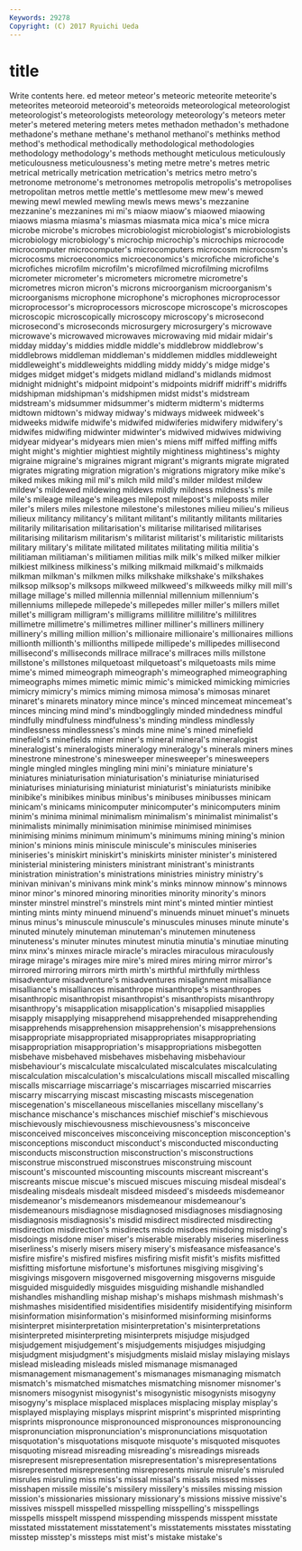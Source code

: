 ```yaml
---
Keywords: 29278 
Copyright: (C) 2017 Ryuichi Ueda
---
```


# title

Write contents here.
ed meteor meteor's meteoric
meteorite meteorite's meteorites meteoroid meteoroid's meteoroids meteorological meteorologist meteorologist's meteorologists
meteorology meteorology's meteors meter meter's metered metering meters metes methadon
methadon's methadone methadone's methane methane's methanol methanol's methinks method method's
methodical methodically methodological methodologies methodology methodology's methods methought meticulous meticulously
meticulousness meticulousness's meting metre metre's metres metric metrical metrically metrication
metrication's metrics metro metro's metronome metronome's metronomes metropolis metropolis's metropolises
metropolitan metros mettle mettle's mettlesome mew mew's mewed mewing mewl
mewled mewling mewls mews mews's mezzanine mezzanine's mezzanines mi mi's
miaow miaow's miaowed miaowing miaows miasma miasma's miasmas miasmata mica
mica's mice micra microbe microbe's microbes microbiologist microbiologist's microbiologists microbiology
microbiology's microchip microchip's microchips microcode microcomputer microcomputer's microcomputers microcosm microcosm's
microcosms microeconomics microeconomics's microfiche microfiche's microfiches microfilm microfilm's microfilmed microfilming
microfilms micrometer micrometer's micrometers micrometre micrometre's micrometres micron micron's microns
microorganism microorganism's microorganisms microphone microphone's microphones microprocessor microprocessor's microprocessors microscope
microscope's microscopes microscopic microscopically microscopy microscopy's microsecond microsecond's microseconds microsurgery
microsurgery's microwave microwave's microwaved microwaves microwaving mid midair midair's midday
midday's middies middle middle's middlebrow middlebrow's middlebrows middleman middleman's middlemen
middles middleweight middleweight's middleweights middling middy middy's midge midge's midges
midget midget's midgets midland midland's midlands midmost midnight midnight's midpoint
midpoint's midpoints midriff midriff's midriffs midshipman midshipman's midshipmen midst midst's
midstream midstream's midsummer midsummer's midterm midterm's midterms midtown midtown's midway
midway's midways midweek midweek's midweeks midwife midwife's midwifed midwiferies midwifery
midwifery's midwifes midwifing midwinter midwinter's midwived midwives midwiving midyear midyear's
midyears mien mien's miens miff miffed miffing miffs might might's
mightier mightiest mightily mightiness mightiness's mighty migraine migraine's migraines migrant
migrant's migrants migrate migrated migrates migrating migration migration's migrations migratory
mike mike's miked mikes miking mil mil's milch mild mild's
milder mildest mildew mildew's mildewed mildewing mildews mildly mildness mildness's
mile mile's mileage mileage's mileages milepost milepost's mileposts miler miler's
milers miles milestone milestone's milestones milieu milieu's milieus milieux militancy
militancy's militant militant's militantly militants militaries militarily militarisation militarisation's militarise
militarised militarises militarising militarism militarism's militarist militarist's militaristic militarists military
military's militate militated militates militating militia militia's militiaman militiaman's militiamen
militias milk milk's milked milker milkier milkiest milkiness milkiness's milking
milkmaid milkmaid's milkmaids milkman milkman's milkmen milks milkshake milkshake's milkshakes
milksop milksop's milksops milkweed milkweed's milkweeds milky mill mill's millage
millage's milled millennia millennial millennium millennium's millenniums millepede millepede's millepedes
miller miller's millers millet millet's milligram milligram's milligrams millilitre millilitre's
millilitres millimetre millimetre's millimetres milliner milliner's milliners millinery millinery's milling
million million's millionaire millionaire's millionaires millions millionth millionth's millionths millipede
millipede's millipedes millisecond millisecond's milliseconds millrace millrace's millraces mills millstone
millstone's millstones milquetoast milquetoast's milquetoasts mils mime mime's mimed mimeograph
mimeograph's mimeographed mimeographing mimeographs mimes mimetic mimic mimic's mimicked mimicking
mimicries mimicry mimicry's mimics miming mimosa mimosa's mimosas minaret minaret's
minarets minatory mince mince's minced mincemeat mincemeat's minces mincing mind
mind's mindbogglingly minded mindedness mindful mindfully mindfulness mindfulness's minding mindless
mindlessly mindlessness mindlessness's minds mine mine's mined minefield minefield's minefields
miner miner's mineral mineral's mineralogist mineralogist's mineralogists mineralogy mineralogy's minerals
miners mines minestrone minestrone's minesweeper minesweeper's minesweepers mingle mingled mingles
mingling mini mini's miniature miniature's miniatures miniaturisation miniaturisation's miniaturise miniaturised
miniaturises miniaturising miniaturist miniaturist's miniaturists minibike minibike's minibikes minibus minibus's
minibuses minibusses minicam minicam's minicams minicomputer minicomputer's minicomputers minim minim's
minima minimal minimalism minimalism's minimalist minimalist's minimalists minimally minimisation minimise
minimised minimises minimising minims minimum minimum's minimums mining mining's minion
minion's minions minis miniscule miniscule's miniscules miniseries miniseries's miniskirt miniskirt's
miniskirts minister minister's ministered ministerial ministering ministers ministrant ministrant's ministrants
ministration ministration's ministrations ministries ministry ministry's minivan minivan's minivans mink
mink's minks minnow minnow's minnows minor minor's minored minoring minorities
minority minority's minors minster minstrel minstrel's minstrels mint mint's minted
mintier mintiest minting mints minty minuend minuend's minuends minuet minuet's
minuets minus minus's minuscule minuscule's minuscules minuses minute minute's minuted
minutely minuteman minuteman's minutemen minuteness minuteness's minuter minutes minutest minutia
minutia's minutiae minuting minx minx's minxes miracle miracle's miracles miraculous
miraculously mirage mirage's mirages mire mire's mired mires miring mirror
mirror's mirrored mirroring mirrors mirth mirth's mirthful mirthfully mirthless misadventure
misadventure's misadventures misalignment misalliance misalliance's misalliances misanthrope misanthrope's misanthropes misanthropic
misanthropist misanthropist's misanthropists misanthropy misanthropy's misapplication misapplication's misapplied misapplies misapply
misapplying misapprehend misapprehended misapprehending misapprehends misapprehension misapprehension's misapprehensions misappropriate misappropriated
misappropriates misappropriating misappropriation misappropriation's misappropriations misbegotten misbehave misbehaved misbehaves misbehaving
misbehaviour misbehaviour's miscalculate miscalculated miscalculates miscalculating miscalculation miscalculation's miscalculations miscall
miscalled miscalling miscalls miscarriage miscarriage's miscarriages miscarried miscarries miscarry miscarrying
miscast miscasting miscasts miscegenation miscegenation's miscellaneous miscellanies miscellany miscellany's mischance
mischance's mischances mischief mischief's mischievous mischievously mischievousness mischievousness's misconceive misconceived
misconceives misconceiving misconception misconception's misconceptions misconduct misconduct's misconducted misconducting misconducts
misconstruction misconstruction's misconstructions misconstrue misconstrued misconstrues misconstruing miscount miscount's miscounted
miscounting miscounts miscreant miscreant's miscreants miscue miscue's miscued miscues miscuing
misdeal misdeal's misdealing misdeals misdealt misdeed misdeed's misdeeds misdemeanor misdemeanor's
misdemeanors misdemeanour misdemeanour's misdemeanours misdiagnose misdiagnosed misdiagnoses misdiagnosing misdiagnosis misdiagnosis's
misdid misdirect misdirected misdirecting misdirection misdirection's misdirects misdo misdoes misdoing
misdoing's misdoings misdone miser miser's miserable miserably miseries miserliness miserliness's
miserly misers misery misery's misfeasance misfeasance's misfire misfire's misfired misfires
misfiring misfit misfit's misfits misfitted misfitting misfortune misfortune's misfortunes misgiving
misgiving's misgivings misgovern misgoverned misgoverning misgoverns misguide misguided misguidedly misguides
misguiding mishandle mishandled mishandles mishandling mishap mishap's mishaps mishmash mishmash's
mishmashes misidentified misidentifies misidentify misidentifying misinform misinformation misinformation's misinformed misinforming
misinforms misinterpret misinterpretation misinterpretation's misinterpretations misinterpreted misinterpreting misinterprets misjudge misjudged
misjudgement misjudgement's misjudgements misjudges misjudging misjudgment misjudgment's misjudgments mislaid mislay
mislaying mislays mislead misleading misleads misled mismanage mismanaged mismanagement mismanagement's
mismanages mismanaging mismatch mismatch's mismatched mismatches mismatching misnomer misnomer's misnomers
misogynist misogynist's misogynistic misogynists misogyny misogyny's misplace misplaced misplaces misplacing
misplay misplay's misplayed misplaying misplays misprint misprint's misprinted misprinting misprints
mispronounce mispronounced mispronounces mispronouncing mispronunciation mispronunciation's mispronunciations misquotation misquotation's misquotations
misquote misquote's misquoted misquotes misquoting misread misreading misreading's misreadings misreads
misrepresent misrepresentation misrepresentation's misrepresentations misrepresented misrepresenting misrepresents misrule misrule's misruled
misrules misruling miss miss's missal missal's missals missed misses misshapen
missile missile's missilery missilery's missiles missing mission mission's missionaries missionary
missionary's missions missive missive's missives misspell misspelled misspelling misspelling's misspellings
misspells misspelt misspend misspending misspends misspent misstate misstated misstatement misstatement's
misstatements misstates misstating misstep misstep's missteps mist mist's mistake mistake's
